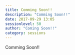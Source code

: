 ```yaml
---
title: Comming Soon!!
description: "Comming Soon!!"
date: 2017-09-29 13:05
sessionlevel: 50
author: "Coming Soon!!"
category: sessions
---
```

Comming Soon!!
